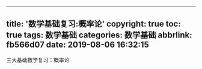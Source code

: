 
---
title: '数学基础复习:概率论'
copyright: true
toc: true
tags: 数学基础
categories: 数学基础
abbrlink: fb566d07
date: 2019-08-06 16:32:15
---
三大基础数学复习：概率论
<!--more-->